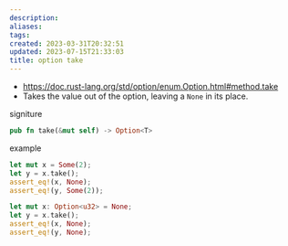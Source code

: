 ```yaml
---
description:
aliases: 
tags: 
created: 2023-03-31T20:32:51
updated: 2023-07-15T21:33:03
title: option take
---
```

- https://doc.rust-lang.org/std/option/enum.Option.html#method.take
- Takes the value out of the option, leaving a `None` in its place.

signiture

```rust
pub fn take(&mut self) -> Option<T>
```

example

```rust
let mut x = Some(2);
let y = x.take();
assert_eq!(x, None);
assert_eq!(y, Some(2));

let mut x: Option<u32> = None;
let y = x.take();
assert_eq!(x, None);
assert_eq!(y, None);

```
